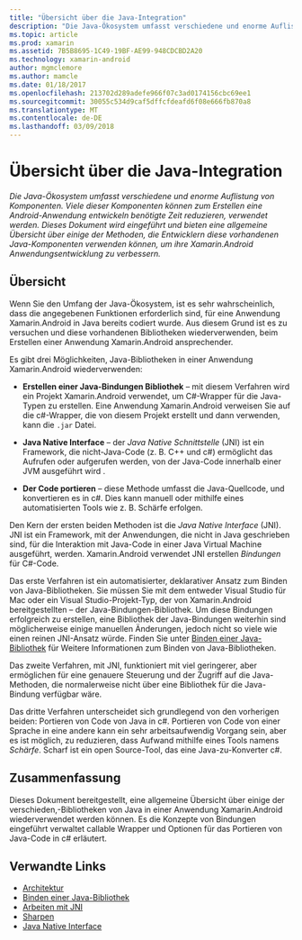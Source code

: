 ```yaml
---
title: "Übersicht über die Java-Integration"
description: "Die Java-Ökosystem umfasst verschiedene und enorme Auflistung von Komponenten. Viele dieser Komponenten können zum Erstellen eine Android-Anwendung entwickeln benötigte Zeit reduzieren, verwendet werden. Dieses Dokument wird eingeführt und bieten eine allgemeine Übersicht über einige der Methoden, die Entwicklern diese vorhandenen Java-Komponenten verwenden können, um ihre Xamarin.Android Anwendungsentwicklung zu verbessern."
ms.topic: article
ms.prod: xamarin
ms.assetid: 7B5B8695-1C49-19BF-AE99-948CDCBD2A20
ms.technology: xamarin-android
author: mgmclemore
ms.author: mamcle
ms.date: 01/18/2017
ms.openlocfilehash: 213702d289adefe966f07c3ad0174156cbc69ee1
ms.sourcegitcommit: 30055c534d9caf5dffcfdeafd6f08e666fb870a8
ms.translationtype: MT
ms.contentlocale: de-DE
ms.lasthandoff: 03/09/2018
---
```

# <a name="java-integration-overview"></a>Übersicht über die Java-Integration

_Die Java-Ökosystem umfasst verschiedene und enorme Auflistung von Komponenten. Viele dieser Komponenten können zum Erstellen eine Android-Anwendung entwickeln benötigte Zeit reduzieren, verwendet werden. Dieses Dokument wird eingeführt und bieten eine allgemeine Übersicht über einige der Methoden, die Entwicklern diese vorhandenen Java-Komponenten verwenden können, um ihre Xamarin.Android Anwendungsentwicklung zu verbessern._


## <a name="overview"></a>Übersicht

Wenn Sie den Umfang der Java-Ökosystem, ist es sehr wahrscheinlich, dass die angegebenen Funktionen erforderlich sind, für eine Anwendung Xamarin.Android in Java bereits codiert wurde. Aus diesem Grund ist es zu versuchen und diese vorhandenen Bibliotheken wiederverwenden, beim Erstellen einer Anwendung Xamarin.Android ansprechender. 

Es gibt drei Möglichkeiten, Java-Bibliotheken in einer Anwendung Xamarin.Android wiederverwenden: 

-   **Erstellen einer Java-Bindungen Bibliothek** &ndash; mit diesem Verfahren wird ein Projekt Xamarin.Android verwendet, um C#-Wrapper für die Java-Typen zu erstellen. Eine Anwendung Xamarin.Android verweisen Sie auf die c#-Wrapper, die von diesem Projekt erstellt und dann verwenden, kann die `.jar` Datei. 

-   **Java Native Interface** &ndash; der *Java Native* *Schnittstelle* (JNI) ist ein Framework, die nicht-Java-Code (z. B. C++ und c#) ermöglicht das Aufrufen oder aufgerufen werden, von der Java-Code innerhalb einer JVM ausgeführt wird . 

-   **Der Code portieren** &ndash; diese Methode umfasst die Java-Quellcode, und konvertieren es in c#. Dies kann manuell oder mithilfe eines automatisierten Tools wie z. B. Schärfe erfolgen. 

Den Kern der ersten beiden Methoden ist die *Java Native Interface* (JNI). JNI ist ein Framework, mit der Anwendungen, die nicht in Java geschrieben sind, für die Interaktion mit Java-Code in einer Java Virtual Machine ausgeführt, werden. Xamarin.Android verwendet JNI erstellen *Bindungen* für C#-Code. 

Das erste Verfahren ist ein automatisierter, deklarativer Ansatz zum Binden von Java-Bibliotheken. Sie müssen Sie mit dem entweder Visual Studio für Mac oder ein Visual Studio-Projekt-Typ, der von Xamarin.Android bereitgestellten &ndash; der Java-Bindungen-Bibliothek. Um diese Bindungen erfolgreich zu erstellen, eine Bibliothek der Java-Bindungen weiterhin sind möglicherweise einige manuellen Änderungen, jedoch nicht so viele wie einen reinen JNI-Ansatz würde. Finden Sie unter [Binden einer Java-Bibliothek](~/android/platform/binding-java-library/index.md) für Weitere Informationen zum Binden von Java-Bibliotheken. 

Das zweite Verfahren, mit JNI, funktioniert mit viel geringerer, aber ermöglichen für eine genauere Steuerung und der Zugriff auf die Java-Methoden, die normalerweise nicht über eine Bibliothek für die Java-Bindung verfügbar wäre. 

Das dritte Verfahren unterscheidet sich grundlegend von den vorherigen beiden: Portieren von Code von Java in c#. Portieren von Code von einer Sprache in eine andere kann ein sehr arbeitsaufwendig Vorgang sein, aber es ist möglich, zu reduzieren, dass Aufwand mithilfe eines Tools namens *Schärfe*. Scharf ist ein open Source-Tool, das eine Java-zu-Konverter c#. 



## <a name="summary"></a>Zusammenfassung

Dieses Dokument bereitgestellt, eine allgemeine Übersicht über einige der verschieden,-Bibliotheken von Java in einer Anwendung Xamarin.Android wiederverwendet werden können. Es die Konzepte von Bindungen eingeführt verwaltet callable Wrapper und Optionen für das Portieren von Java-Code in c# erläutert. 


## <a name="related-links"></a>Verwandte Links

- [Architektur](~/android/internals/architecture.md)
- [Binden einer Java-Bibliothek](~/android/platform/binding-java-library/index.md)
- [Arbeiten mit JNI](~/android/platform/java-integration/working-with-jni.md)
- [Sharpen](https://github.com/slluis/sharpen)
- [Java Native Interface](http://docs.oracle.com/javase/7/docs/technotes~/jni/index.html)
